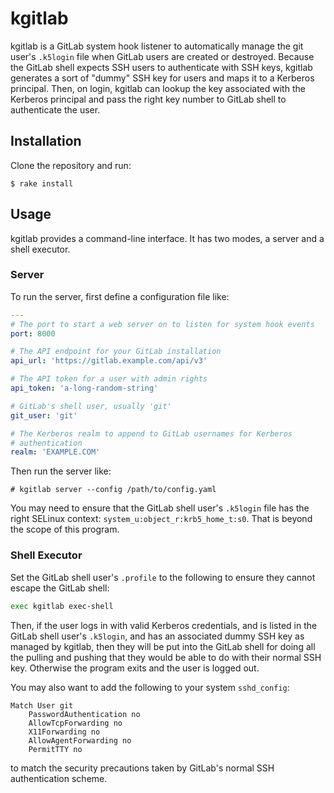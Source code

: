 # kgitlab

kgitlab is a GitLab system hook listener to automatically manage the git user's `.k5login` file when GitLab users are created or destroyed.  Because the GitLab shell expects SSH users to authenticate with SSH keys, kgitlab generates a sort of "dummy" SSH key for users and maps it to a Kerberos principal.  Then, on login, kgitlab can lookup the key associated with the Kerberos principal and pass the right key number to GitLab shell to authenticate the user.

## Installation

Clone the repository and run:

    $ rake install

## Usage

kgitlab provides a command-line interface.  It has two modes, a server and a shell executor.

### Server

To run the server, first define a configuration file like:

```yaml
---
# The port to start a web server on to listen for system hook events
port: 8000

# The API endpoint for your GitLab installation
api_url: 'https://gitlab.example.com/api/v3'

# The API token for a user with admin rights
api_token: 'a-long-random-string'

# GitLab's shell user, usually 'git'
git_user: 'git'

# The Kerberos realm to append to GitLab usernames for Kerberos
# authentication
realm: 'EXAMPLE.COM'
```

Then run the server like:

    # kgitlab server --config /path/to/config.yaml

You may need to ensure that the GitLab shell user's `.k5login` file has the right SELinux context: `system_u:object_r:krb5_home_t:s0`.  That is beyond the scope of this program.

### Shell Executor

Set the GitLab shell user's `.profile` to the following to ensure they cannot escape the GitLab shell:

```sh
exec kgitlab exec-shell
```

Then, if the user logs in with valid Kerberos credentials, and is listed in the GitLab shell user's `.k5login`, and has an associated dummy SSH key as managed by kgitlab, then they will be put into the GitLab shell for doing all the pulling and pushing that they would be able to do with their normal SSH key.  Otherwise the program exits and the user is logged out.

You may also want to add the following to your system `sshd_config`:

```
Match User git
    PasswordAuthentication no
    AllowTcpForwarding no
    X11Forwarding no
    AllowAgentForwarding no
    PermitTTY no
```

to match the security precautions taken by GitLab's normal SSH authentication scheme.
